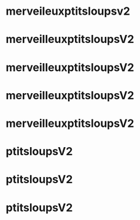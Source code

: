 # merveileuxptitsloupsv2
# merveilleuxptitsloupsV2
# merveilleuxptitsloupsV2
# merveilleuxptitsloupsV2
# merveilleuxptitsloupsV2
# ptitsloupsV2
# ptitsloupsV2
# ptitsloupsV2
